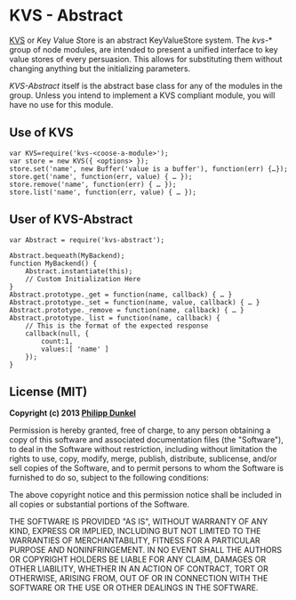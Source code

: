 # KVS - Abstract
[KVS](http://npmjs.org/package/kvs) or   *K*ey *V*alue *S*tore is an abstract KeyValueStore system. The *kvs-** group of node modules, are intended to present a unified interface to key value stores of every persuasion. This allows for substituting them without changing anything but the initializing parameters.

*KVS-Abstract* itself is the abstract base class for any of the modules in the group. Unless you intend to implement a KVS compliant module, you will have no use for this module.

## Use of KVS
    var KVS=require('kvs-<coose-a-module>');
    var store = new KVS({ <options> });
    store.set('name', new Buffer('value is a buffer'), function(err) {…});
    store.get('name', function(err, value) { … });
    store.remove('name', function(err) { … });
    store.list('name', function(err, value) { … });
    
## User of KVS-Abstract
    var Abstract = require('kvs-abstract');
    
    Abstract.bequeath(MyBackend);
    function MyBackend() {
    	Abstract.instantiate(this);
    	// Custom Initialization Here
    }
    Abstract.prototype._get = function(name, callback) { … }
    Abstract.prototype._set = function(name, value, callback) { … }
    Abstract.prototype._remove = function(name, callback) { … }
    Abstract.prototype._list = function(name, callback) {
    	// This is the format of the expected response
    	callback(null, {
    		count:1,
    		values:[ 'name' ]
    	});
    }

## License (MIT)
**Copyright (c) 2013 [Philipp Dunkel](mailto:pip@pipobscure.com)**

Permission is hereby granted, free of charge, to any person obtaining a copy of
this software and associated documentation files (the "Software"), to deal in
the Software without restriction, including without limitation the rights to
use, copy, modify, merge, publish, distribute, sublicense, and/or sell copies of
the Software, and to permit persons to whom the Software is furnished to do so,
subject to the following conditions:

The above copyright notice and this permission notice shall be included in all
copies or substantial portions of the Software.

THE SOFTWARE IS PROVIDED "AS IS", WITHOUT WARRANTY OF ANY KIND, EXPRESS OR
IMPLIED, INCLUDING BUT NOT LIMITED TO THE WARRANTIES OF MERCHANTABILITY, FITNESS
FOR A PARTICULAR PURPOSE AND NONINFRINGEMENT. IN NO EVENT SHALL THE AUTHORS OR
COPYRIGHT HOLDERS BE LIABLE FOR ANY CLAIM, DAMAGES OR OTHER LIABILITY, WHETHER
IN AN ACTION OF CONTRACT, TORT OR OTHERWISE, ARISING FROM, OUT OF OR IN
CONNECTION WITH THE SOFTWARE OR THE USE OR OTHER DEALINGS IN THE SOFTWARE.

